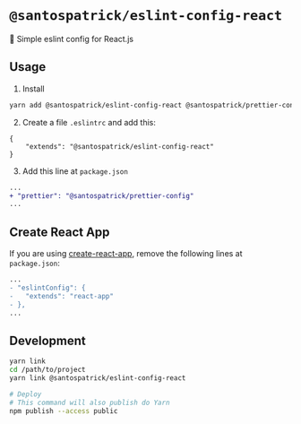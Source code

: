 # `@santospatrick/eslint-config-react`
:barber: Simple eslint config for React.js

## Usage

1. Install
```sh
yarn add @santospatrick/eslint-config-react @santospatrick/prettier-config --dev
```

2. Create a file `.eslintrc` and add this:
```
{
    "extends": "@santospatrick/eslint-config-react"
}
```

3. Add this line at `package.json`
```diff
...
+ "prettier": "@santospatrick/prettier-config"
...
```

## Create React App
If you are using [create-react-app](https://create-react-app.dev/), remove the following lines at `package.json`:

```diff
...
- "eslintConfig": {
-   "extends": "react-app"
- },
...
```

## Development

```sh
yarn link
cd /path/to/project
yarn link @santospatrick/eslint-config-react

# Deploy
# This command will also publish do Yarn
npm publish --access public
```
